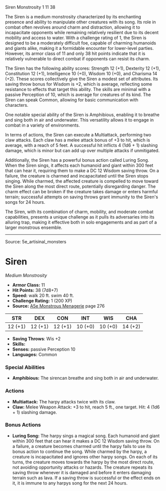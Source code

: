 <MonsterName/>Siren</MonsterName>
<CreatureType/>Monstrosity</CreatureType>
<CR/>1</CR>
<AC/>11</AC>
<HP/>38</HP>
<summary>The Siren is a medium monstrosity characterized by its enchanting presence and ability to manipulate other creatures with its song. Its role in combat often revolves around charm and distraction, allowing it to incapacitate opponents while remaining relatively resilient due to its decent mobility and access to water. With a challenge rating of 1, the Siren is designed to be a moderately difficult foe, capable of charming humanoids and giants alike, making it a formidable encounter for lower-level parties. However, its armor class of 11 and only 38 hit points indicate that it is relatively vulnerable to direct combat if opponents can resist its charm.</summary>

<detail>

The Siren has the following ability scores: Strength 12 (+1), Dexterity 12 (+1), Constitution 12 (+1), Intelligence 10 (+0), Wisdom 10 (+0), and Charisma 14 (+2). These scores collectively give the Siren a modest set of attributes. Its saving throw bonus for Wisdom is +2, which is average, reflecting some resistance to effects that target this ability. The skills are minimal with a passive Perception of 10, which is average for creatures of its kind. The Siren can speak Common, allowing for basic communication with characters.

One notable special ability of the Siren is Amphibious, enabling it to breathe and sing both in air and underwater. This versatility allows it to engage in combat in a variety of environments.

In terms of actions, the Siren can execute a Multiattack, performing two claw attacks. Each claw has a melee attack bonus of +3 to hit, which is average, with a reach of 5 feet. A successful hit inflicts 4 (1d6 + 1) slashing damage, which is minor but can add up over multiple attacks if unmitigated.

Additionally, the Siren has a powerful bonus action called Luring Song. When the Siren sings, it affects each humanoid and giant within 300 feet that can hear it, requiring them to make a DC 12 Wisdom saving throw. On a failure, the creature is charmed and incapacitated until the Siren stops singing. While charmed, the affected creature is compelled to move toward the Siren along the most direct route, potentially disregarding danger. The charm effect can be broken if the creature takes damage or enters harmful terrain; successful attempts on saving throws grant immunity to the Siren's songs for 24 hours.

The Siren, with its combination of charm, mobility, and moderate combat capabilities, presents a unique challenge as it pulls its adversaries into its alluring trap, making it effective both in solo engagements and as part of a larger monstrous ensemble.</detail>



---

Source: 5e_artisinal_monsters

# Siren

*Medium* *Monstrosity*

- **Armor Class:** 11
- **Hit Points:** 38 (7d8+7)
- **Speed:** walk 20 ft. swim 40 ft.
- **Challenge Rating:** 1 (200 XP)
- **Source:** [A5e Monstrous Menagerie](https://enpublishingrpg.com/products/level-up-monstrous-menagerie-a5e) page 276

| STR | DEX | CON | INT | WIS | CHA |
| --- | --- | --- | --- | --- | --- |
| 12 (+1) | 12 (+1) | 12 (+1) | 10 (+0) | 10 (+0) | 14 (+2) |

- **Saving Throws**: Wis +2
- **Skills:** 
- **Senses:** passive Perception 10
- **Languages:** Common

### Special Abilities

- **Amphibious:** The sirencan breathe and sing both in air and underwater.

### Actions

- **Multiattack:** The harpy attacks twice with its claw.
- **Claw:** Melee Weapon Attack: +3 to hit, reach 5 ft., one target. Hit: 4 (1d6 + 1) slashing damage.

### Bonus Actions

- **Luring Song:** The harpy sings a magical song. Each humanoid and giant within 300 feet that can hear it makes a DC 12 Wisdom saving throw. On a failure, a creature becomes charmed until the harpy fails to use its bonus action to continue the song. While charmed by the harpy, a creature is incapacitated and ignores other harpy songs. On each of its turns, the creature moves towards the harpy by the most direct route, not avoiding opportunity attacks or hazards. The creature repeats its saving throw whenever it is damaged and before it enters damaging terrain such as lava. If a saving throw is successful or the effect ends on it, it is immune to any harpys song for the next 24 hours.




